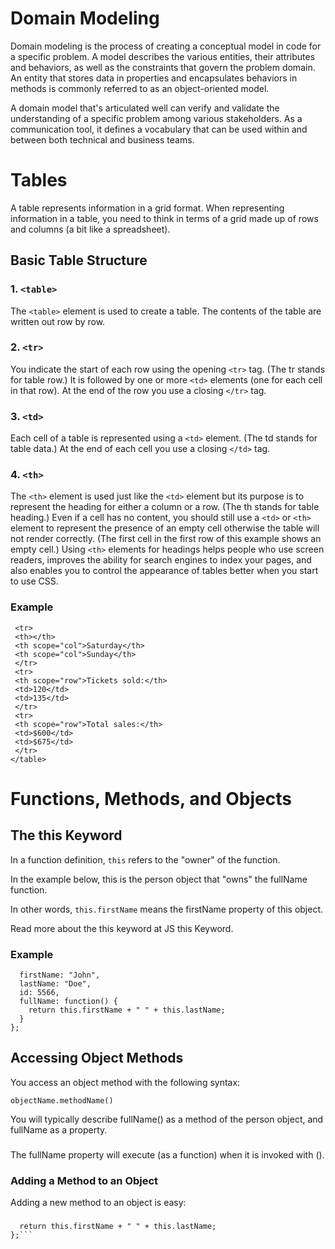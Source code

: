 # Domain Modeling
Domain modeling is the process of creating a conceptual model in code for a specific problem. A model describes the various entities, their attributes and behaviors, as well as the constraints that govern the problem domain. An entity that stores data in properties and encapsulates behaviors in methods is commonly referred to as an object-oriented model.

A domain model that's articulated well can verify and validate the understanding of a specific problem among various stakeholders. As a communication tool, it defines a vocabulary that can be used within and between both technical and business teams.

# Tables
A table represents information in a grid format. When representing information in a table, you need to think in terms of a grid made up of rows and columns (a bit like a
spreadsheet).

## Basic Table Structure
### 1. ```<table>```
The ```<table>``` element is used
to create a table. The contents
of the table are written out row
by row.
### 2. ```<tr>```
You indicate the start of each
row using the opening ```<tr>``` tag.
(The tr stands for table row.)
It is followed by one or more
```<td>``` elements (one for each cell
in that row).
At the end of the row you use a
closing ``</tr>`` tag.
### 3. ```<td>```
Each cell of a table is
represented using a ```<td>```
element. (The td stands for
table data.)
At the end of each cell you use a
closing ```</td>``` tag.
### 4. ```<th>```
The ```<th>``` element is used just
like the ```<td>``` element but its
purpose is to represent the
heading for either a column or
a row. (The th stands for table
heading.)
Even if a cell has no content,
you should still use a ```<td>``` or
```<th>``` element to represent
the presence of an empty cell
otherwise the table will not
render correctly. (The first cell
in the first row of this example
shows an empty cell.)
Using ```<th>``` elements for
headings helps people who
use screen readers, improves
the ability for search engines
to index your pages, and also
enables you to control the
appearance of tables better
when you start to use CSS.

### Example
```<table>
 <tr>
 <th></th>
 <th scope="col">Saturday</th>
 <th scope="col">Sunday</th>
 </tr>
 <tr>
 <th scope="row">Tickets sold:</th>
 <td>120</td>
 <td>135</td>
 </tr>
 <tr>
 <th scope="row">Total sales:</th>
 <td>$600</td>
 <td>$675</td>
 </tr>
</table>
```

# Functions, Methods, and Objects

## The this Keyword
In a function definition, ```this``` refers to the "owner" of the function.

In the example below, this is the person object that "owns" the fullName function.

In other words, ```this.firstName``` means the firstName property of this object.

Read more about the this keyword at JS this Keyword.

### Example

```const person = {
  firstName: "John",
  lastName: "Doe",
  id: 5566,
  fullName: function() {
    return this.firstName + " " + this.lastName;
  }
};
```

## Accessing Object Methods
You access an object method with the following syntax:

```objectName.methodName()```

You will typically describe fullName() as a method of the person object, and fullName as a property.
### 
The fullName property will execute (as a function) when it is invoked with ().

### Adding a Method to an Object
Adding a new method to an object is easy:
###
```person.name = function () {
  return this.firstName + " " + this.lastName;
};```